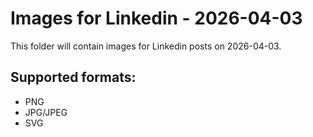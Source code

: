 # Images for Linkedin - 2026-04-03

This folder will contain images for Linkedin posts on 2026-04-03.

## Supported formats:
- PNG
- JPG/JPEG
- SVG
